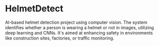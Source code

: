 # HelmetDetect
AI-based helmet detection project using computer vision. The system identifies whether a person is wearing a helmet or not in images, utilizing deep learning and CNNs. It's aimed at enhancing safety in environments like construction sites, factories, or traffic monitoring.
